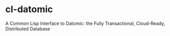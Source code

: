 # cl-datomic
A Common Lisp Interface to Datomic: the Fully Transactional, Cloud-Ready, Distributed Database
